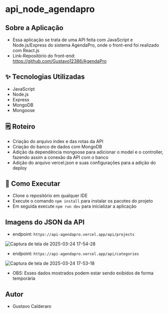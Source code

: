 # api_node_agendapro

## Sobre a Aplicação
- Essa aplicação se trata de uma API feita com JavaScript e Node.js/Express do sistema AgendaPro, onde o front-end foi realizado com React.js
- Link-Repositório do front-end: https://github.com/Gustavo12386/AgendaPro

## ✨ Tecnologias Utilizadas
- JavaScript
- Node.js
- Express
- MongoDB
- Mongoose

## 🗒️ Roteiro
- Criação do arquivo index e das rotas da API
- Criação do banco de dados com MongoDB
- Adição da dependência mongoose para adicionar o model e o controller, fazendo assim a conexão da API com o banco
- Adição do arquivo vercel.json e suas configurações para a adição do deploy

## 🚀 Como Executar
- Clone o repositório em qualquer IDE
- Execute o comando `npm install` para instalar os pacotes do projeto
- Em seguida execute `npm run dev` para inicializar a aplicação
 
 ## Imagens do JSON da API
- endpoint: `https://api-agendapro.vercel.app/api/projects`
  
 ![Captura de tela de 2025-03-24 17-54-28](https://github.com/user-attachments/assets/df1871aa-4f43-4480-81d5-ea1bec083402)

- endpoint: `https://api-agendapro.vercel.app/api/categories`
  
 ![Captura de tela de 2025-03-24 17-53-18](https://github.com/user-attachments/assets/57c169d0-7a97-4be6-9170-884588c682ad)
- OBS: Esses dados mostrados podem estar sendo exibidos de forma temporária

## Autor
- Gustavo Calderaro

